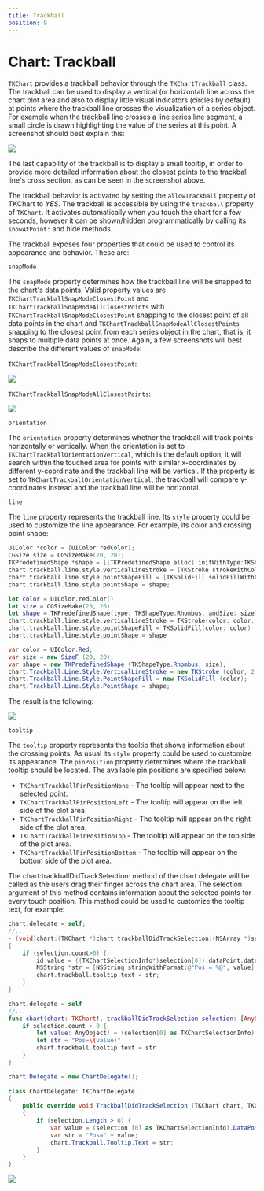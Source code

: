 ```yaml
---
title: Trackball
position: 9
---
```


# Chart: Trackball

<code>TKChart</code> provides a trackball behavior through the <code>TKChartTrackball</code> class. The trackball can be used to display a vertical (or horizontal) line across the chart plot area and also to display little visual indicators (circles by default) at points where the trackball line crosses the visualization of a series object. For example when the trackball line crosses a line series line segment, a small circle is drawn highlighting the value of the series at this point. A screenshot should best explain this:

<img src="../images/chart-trackball003.png"/>

The last capability of the trackball is to display a small tooltip, in order to provide more detailed information about the closest points to the trackball line's cross section, as can be seen in the screenshot above.

The trackball behavior is activated by setting the <code>allowTrackball</code> property of TKChart to *YES*. The trackball is accessible by using the <code>trackball</code> property of <code>TKChart</code>. It activates automatically when you touch the chart for a few seconds, however it can be shown/hidden programmatically by calling its <code>showAtPoint:</code> and </code>hide</code> methods.

The trackball exposes four properties that could be used to control its appearance and behavior. These are:

<code>snapMode</code>

The <code>snapMode</code> property determines how the trackball line will be snapped to the chart's data points. Valid property values are <code>TKChartTrackballSnapModeClosestPoint</code> and <code>TKChartTrackballSnapModeAllClosestPoints</code> with <code>TKChartTrackballSnapModeClosestPoint</code> snapping to the closest point of all data points in the chart and <code>TKChartTrackballSnapModeAllClosestPoints</code> snapping to the closest point from each series object in the chart, that is, it snaps to multiple data points at once. Again, a few screenshots will best describe the different values of <code>snapMode</code>:

<code>TKChartTrackballSnapModeClosestPoint</code>:

<img src="../images/chart-trackball004.png"/>

<code>TKChartTrackballSnapModeAllClosestPoints</code>:

<img src="../images/chart-trackball005.png"/>

<code>orientation</code>

The <code>orientation</code> property determines whether the trackball will track points horizontally or vertically. When the orientation is set to <code>TKChartTrackballOrientationVertical</code>, which is the default option, it will search within the touched area for points with similar x-coordinates by different y-coordinate and the trackball line will be vertical. If the property is set to <code>TKChartTrackballOrientationVertical</code>, the trackball will compare y-coordinates instead and the trackball line will be horizontal.

<code>line</code>

The <code>line</code> property represents the trackball line. Its <code>style</code> property could be used to customize the line appearance. For example, its color and crossing point shape:

```Objective-C
UIColor *color = [UIColor redColor];
CGSize size = CGSizeMake(20, 20);
TKPredefinedShape *shape = [[TKPredefinedShape alloc] initWithType:TKShapeTypeRhombus andSize:size];
chart.trackball.line.style.verticalLineStroke = [TKStroke strokeWithColor:color width:2.0];
chart.trackball.line.style.pointShapeFill = [TKSolidFill solidFillWithColor:color];
chart.trackball.line.style.pointShape = shape;
```
```Swift
let color = UIColor.redColor()
let size = CGSizeMake(20, 20)
let shape = TKPredefinedShape(type: TKShapeType.Rhombus, andSize: size)
chart.trackball.line.style.verticalLineStroke = TKStroke(color: color, width: 2.0)
chart.trackball.line.style.pointShapeFill = TKSolidFill(color: color)
chart.trackball.line.style.pointShape = shape
```
```C#
var color = UIColor.Red;
var size = new SizeF (20, 20);
var shape = new TKPredefinedShape (TKShapeType.Rhombus, size);
chart.Trackball.Line.Style.VerticalLineStroke = new TKStroke (color, 2.0f);
chart.Trackball.Line.Style.PointShapeFill = new TKSolidFill (color);
chart.Trackball.Line.Style.PointShape = shape;
```

The result is the following:

<img src="../images/chart-trackball001.png"/>

<code>tooltip</code>

The <code>tooltip</code> property represents the tooltip that shows information about the crossing points. As usual its <code>style</code> property could be used to customize its appearance. The <code>pinPosition</code> property determines where the trackball tooltip should be located. The available pin positions are specified below:

- <code>TKChartTrackballPinPositionNone</code> - The tooltip will appear next to the selected point.
- <code>TKChartTrackballPinPositionLeft</code> - The tooltip will appear on the left side of the plot area.
- <code>TKChartTrackballPinPositionRight</code> - The tooltip will appear on the right side of the plot area.
- <code>TKChartTrackballPinPositionTop</code> - The tooltip will appear on the top side of the plot area.
- <code>TKChartTrackballPinPositionBottom</code> - The tooltip will appear on the bottom side of the plot area.

The </code>chart:trackballDidTrackSelection:</code> method of the chart delegate will be called as the users drag their finger across the chart area. The selection argument of this method contains information about the selected points for every touch position. This method could be used to customize the tooltip text, for example:

```Objective-C
chart.delegate = self;
//...
- (void)chart:(TKChart *)chart trackballDidTrackSelection:(NSArray *)selection
{
	if (selection.count>0) {
    	id value = ((TKChartSelectionInfo*)selection[0]).dataPoint.dataXValue;
    	NSString *str = [NSString stringWithFormat:@"Pos = %@", value];
        chart.trackball.tooltip.text = str;
	}
}
```
```Swift
chart.delegate = self
//...
func chart(chart: TKChart!, trackballDidTrackSelection selection: [AnyObject]!) {
    if selection.count > 0 {
        let value: AnyObject! = (selection[0] as TKChartSelectionInfo).dataPoint().dataXValue()
        let str = "Pos=\(value)"
        chart.trackball.tooltip.text = str
    }
}
```
```C#
chart.Delegate = new ChartDelegate();
            
class ChartDelegate: TKChartDelegate
{
    public override void TrackballDidTrackSelection (TKChart chart, TKChartSelectionInfo[] selection)
    {
        if (selection.Length > 0) {
            var value = (selection [0] as TKChartSelectionInfo).DataPoint.DataXValue;
            var str = "Pos=" + value;
            chart.Trackball.Tooltip.Text = str;
        }
    }
}
```

<img src="../images/chart-trackball002.png"/>



